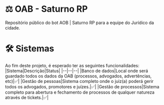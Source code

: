 # ⚖️ OAB - Saturno RP
Repositório público do bot AOB | Saturno RP para a equipe do Jurídico da cidade.
# 🛠️ Sistemas
Ao fim deste projeto, é esperado ter as seguintes funcionalidades:
|Sistema|Descrição|Status|
|--|--|--|
|Banco de dados|Local onde será guardado todos os dados da OAB (processos, advogados, advertências, etc)|✅|
|Gestão de pessoas|Sistema completo onde o juiz(a) poderá gerir todos os advogados, promotores e juízes.|✅|
|Gestão de processos|Sistema completo para abertura e fechamento de processos de qualquer natureza através de tickets.|✅|
